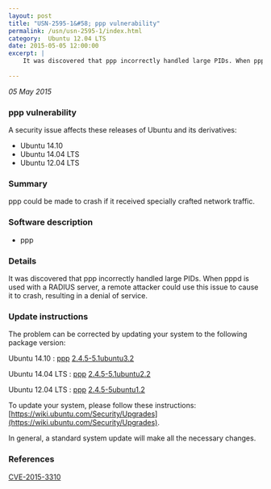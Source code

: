 ```yaml
---
layout: post
title: "USN-2595-1&#58; ppp vulnerability"
permalink: /usn/usn-2595-1/index.html
category:  Ubuntu 12.04 LTS
date: 2015-05-05 12:00:00
excerpt: |
    It was discovered that ppp incorrectly handled large PIDs. When pppd is used with a RADIUS server, a remote attacker could use this issue to cause it to crash, resulting in a denial of service. 
    
--- 
```

 
 

*05 May 2015*

### ppp vulnerability

A security issue affects these releases of Ubuntu and its derivatives:

* Ubuntu 14.10
* Ubuntu 14.04 LTS
* Ubuntu 12.04 LTS

### Summary

ppp could be made to crash if it received specially crafted network traffic.

### Software description

* ppp 

### Details

It was discovered that ppp incorrectly handled large PIDs. When pppd is used with a RADIUS server, a remote attacker could use this issue to cause it to crash, resulting in a denial of service. 

### Update instructions

The problem can be corrected by updating your system to the following package version:

Ubuntu 14.10
 : [ppp](https://launchpad.net/ubuntu/+source/ppp) <span> [2.4.5-5.1ubuntu3.2](https://launchpad.net/ubuntu/+source/ppp/2.4.5-5.1ubuntu3.2) </span> 

Ubuntu 14.04 LTS
 : [ppp](https://launchpad.net/ubuntu/+source/ppp) <span> [2.4.5-5.1ubuntu2.2](https://launchpad.net/ubuntu/+source/ppp/2.4.5-5.1ubuntu2.2) </span> 

Ubuntu 12.04 LTS
 : [ppp](https://launchpad.net/ubuntu/+source/ppp) <span> [2.4.5-5ubuntu1.2](https://launchpad.net/ubuntu/+source/ppp/2.4.5-5ubuntu1.2) </span> 

To update your system, please follow these instructions: [https://wiki.ubuntu.com/Security/Upgrades](https://wiki.ubuntu.com/Security/Upgrades).

In general, a standard system update will make all the necessary changes. 

### References

 
 [CVE-2015-3310](http://people.ubuntu.com/~ubuntu-security/cve/CVE-2015-3310)
 

